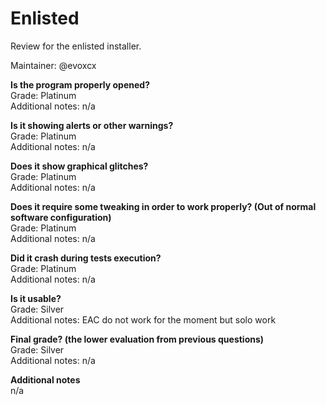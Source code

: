 # Enlisted
Review for the enlisted installer.

Maintainer: @evoxcx

**Is the program properly opened?**  
Grade: Platinum  
Additional notes: n/a

**Is it showing alerts or other warnings?**  
Grade: Platinum  
Additional notes: n/a

**Does it show graphical glitches?**  
Grade: Platinum  
Additional notes: n/a

**Does it require some tweaking in order to work properly? (Out of normal software configuration)**  
Grade: Platinum  
Additional notes: n/a

**Did it crash during tests execution?**  
Grade: Platinum  
Additional notes: n/a

**Is it usable?**  
Grade: Silver  
Additional notes: EAC do not work for the moment but solo work

**Final grade? (the lower evaluation from previous questions)**  
Grade: Silver  
Additional notes: n/a

**Additional notes**  
n/a
